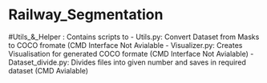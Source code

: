 # Railway_Segmentation

#Utils_&_Helper : Contains scripts to
                   - Utils.py: Convert Dataset from Masks to COCO fromate (CMD Interface Not Avialable
                   - Visualizer.py: Creates Visualisation for generated COCO formate (CMD Interface Not Avialable)
                   - Dataset_divide.py: Divides files into given number and saves in required dataset (CMD Avialable)
                          
                          
